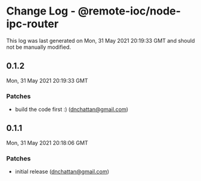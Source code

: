 # Change Log - @remote-ioc/node-ipc-router

This log was last generated on Mon, 31 May 2021 20:19:33 GMT and should not be manually modified.

<!-- Start content -->

## 0.1.2

Mon, 31 May 2021 20:19:33 GMT

### Patches

- build the code first :) (dnchattan@gmail.com)

## 0.1.1

Mon, 31 May 2021 20:18:06 GMT

### Patches

- initial release (dnchattan@gmail.com)
